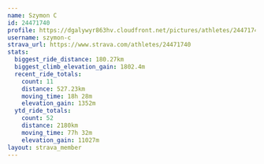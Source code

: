 ```yaml
---
name: Szymon C
id: 24471740
profile: https://dgalywyr863hv.cloudfront.net/pictures/athletes/24471740/7213253/3/large.jpg
username: szymon-c
strava_url: https://www.strava.com/athletes/24471740
stats:
  biggest_ride_distance: 180.27km
  biggest_climb_elevation_gain: 1802.4m
  recent_ride_totals:
    count: 11
    distance: 527.23km
    moving_time: 18h 28m
    elevation_gain: 1352m
  ytd_ride_totals:
    count: 52
    distance: 2180km
    moving_time: 77h 32m
    elevation_gain: 11027m
layout: strava_member
--- 
```


